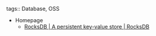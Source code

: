 tags:: Database, OSS

- Homepage
	- [RocksDB | A persistent key-value store | RocksDB](https://rocksdb.org/)